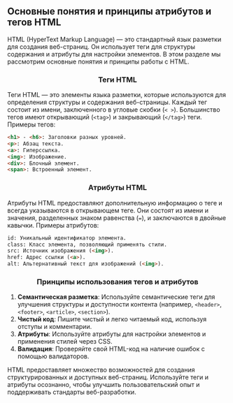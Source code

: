 ## Основные понятия и принципы атрибутов и тегов HTML

HTML (HyperText Markup Language) — это стандартный язык разметки для создания веб-страниц. Он использует теги для структуры содержания и атрибуты для настройки элементов. В этом разделе мы рассмотрим основные понятия и принципы работы с HTML.

### <div align="center">Теги HTML</div>

Теги HTML — это элементы языка разметки, которые используются для определения структуры и содержания веб-страницы. Каждый тег состоит из имени, заключенного в угловые скобки (`< >`). Большинство тегов имеют открывающий (`<tag>`) и закрывающий (`</tag>`) теги. Примеры тегов:

```html
<h1> - <h6>: Заголовки разных уровней.
<p>: Абзац текста.
<a>: Гиперссылка.
<img>: Изображение.
<div>: Блочный элемент.
<span>: Встроенный элемент.
```

### <div align="center">Атрибуты HTML</div>

Атрибуты HTML предоставляют дополнительную информацию о теге и всегда указываются в открывающем теге. Они состоят из имени и значения, разделенных знаком равенства (`=`), и заключаются в двойные кавычки. Примеры атрибутов:

```html
id: Уникальный идентификатор элемента.
class: Класс элемента, позволяющий применять стили.
src: Источник изображения (<img>).
href: Адрес ссылки (<a>).
alt: Альтернативный текст для изображений (<img>).
```

### <div align="center">Принципы использования тегов и атрибутов</div>

1. **Семантическая разметка**: Используйте семантические теги для улучшения структуры и доступности контента (например, `<header>`, `<footer>`, `<article>`, `<section>`).
2. **Чистый код**: Пишите чистый и легко читаемый код, используя отступы и комментарии.
3. **Атрибуты**: Используйте атрибуты для настройки элементов и применения стилей через CSS.
4. **Валидация**: Проверяйте свой HTML-код на наличие ошибок с помощью валидаторов.

HTML предоставляет множество возможностей для создания структурированных и доступных веб-страниц. Используйте теги и атрибуты осознанно, чтобы улучшить пользовательский опыт и поддерживать стандарты веб-разработки.
